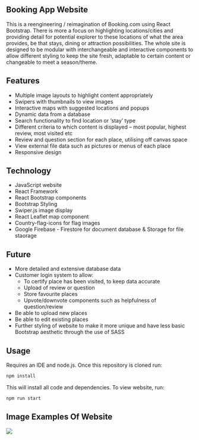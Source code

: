 ## Booking App Website

This is a reengineering / reimagination of Booking.com using React Bootstrap. There is more a focus on highlighting locations/cities and providing detail for potential explorer to these locations of what the area provides, be that stays, dining or attraction possibilities. The whole site is designed to be modular with interchangeable and interactive components to allow different styling to keep the site fresh, adaptable to certain content or changeable to meet a season/theme. 

## Features

- Multiple image layouts to highlight content appropriately  
- Swipers with thumbnails to view images 
- Interactive maps with suggested locations and popups 
- Dynamic data from a database 
- Search functionality to find location or ‘stay’ type 
- Different criteria to which content is displayed – most popular, highest review, most visited etc 
- Review and question section for each place, utilising off canvas space 
- View external file data such as pictures or menus of each place
- Responsive design

## Technology

- JavaScript website 
- React Framework 
- React Bootstrap components 
- Bootstrap Styling 
- Swiper.js image display 
- React Leaflet map component  
- Country-flag-icons for flag images 
- Google Firebase - Firestore for document database & Storage for file staorage

## Future

- More detailed and extensive database data 
- Customer login system to allow: 
  - To certify place has been visited, to keep data accurate 
  - Upload of review or question  
  - Store favourite places 
  - Upvote/downvote components such as helpfulness of question/review  
- Be able to upload new places 
- Be able to edit existing places
- Further styling of website to make it more unique and have less basic Bootstrap aesthetic through the use of SASS 

## Usage

Requires an IDE and node.js. Once this repository is cloned run:
```bash
npm install
```
This will install all code and dependencies. To view website, run:
```bash
npm run start
```

## Image Examples Of Website

<img src=".src
/images/Example1.png" />
